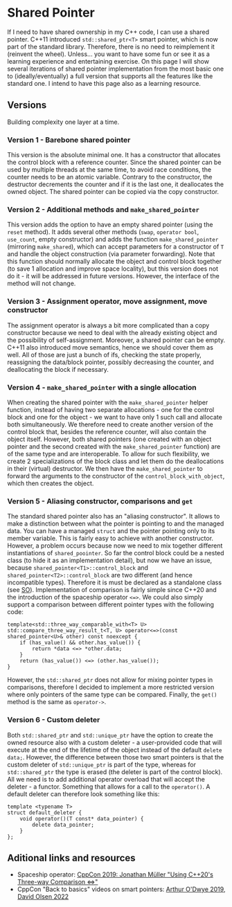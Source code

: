 
# Shared Pointer
If I need to have shared ownership in my C++ code, I can use a shared pointer. C++11 introduced `std::shared_ptr<T>` smart pointer, which is now part of the standard library. Therefore, there is no need to reimplement it (reinvent the wheel). Unless... you want to have some fun or see it as a learning experience and entertaining exercise. On this page I will show several iterations of shared pointer implementation from the most basic one to (ideally/eventually) a full version that supports all the features like the standard one. I intend to have this page also as a learning resource. 

## Versions
Building complexity one layer at a time.

### Version 1 - Barebone shared pointer
This version is the absolute minimal one. It has a constructor that allocates the control block with a reference counter. Since the shared pointer can be used by multiple threads at the same time, to avoid race conditions, the counter needs to be an atomic variable. Contrary to the constructor, the destructor decrements the counter and if it is the last one, it deallocates the owned object. The shared pointer can be copied via the copy constructor.

### Version 2 - Additional methods and `make_shared_pointer`
This version adds the option to have an empty shared pointer (using the `reset` method). It adds several other methods (`swap`, `operator bool`, `use_count`, empty constructor) and adds the function `make_shared_pointer` (mirroring `make_shared`), which can accept parameters for a constructor of `T` and handle the object construction (via parameter forwarding). Note that this function should normally allocate the object and control block together (to save 1 allocation and improve space locality), but this version does not do it - it will be addressed in future versions. However, the interface of the method will not change.

### Version 3 - Assignment operator, move assignment, move constructor
The assignment operator is always a bit more complicated than a copy constructor because we need to deal with the already existing object and the possibility of self-assignment. Moreover, a shared pointer can be empty. C++11 also introduced move semantics, hence we should cover them as well. All of those are just a bunch of ifs, checking the state properly, reassigning the data/block pointer, possibly decreasing the counter, and deallocating the block if necessary.

### Version 4 - `make_shared_pointer` with a single allocation
When creating the shared pointer with the `make_shared_pointer` helper function, instead of having two separate allocations - one for the control block and one for the object - we want to have only 1 such call and allocate both simultaneously. We therefore need to create another version of the control block that, besides the reference counter, will also contain the object itself. However, both shared pointers (one created with an object pointer and the second created with the `make_shared_pointer` function) are of the same type and are interoperable. To allow for such flexibility, we create 2 specializations of the block class and let them do the deallocations in their (virtual) destructor. We then have the `make_shared_pointer` to forward the arguments to the constructor of the `control_block_with_object`, which then creates the object.

### Version 5 - Aliasing constructor, comparisons and `get`
The standard shared pointer also has an "aliasing constructor". It allows to make a distinction between what the pointer is pointing to and the managed data. You can have a managed `struct` and the pointer pointing only to its member variable. This is fairly easy to achieve with another constructor. However, a problem occurs because now we need to mix together different instantiations of `shared_poointer`. So far the control block could be a nested class (to hide it as an implementation detail), but now we have an issue, because `shared_pointer<T1>::control_block` and `shared_pointer<T2>::control_block` are two different (and hence incompatible types). Therefore it is must be declared as a standalone class (see [SO](https://stackoverflow.com/questions/77342783/nested-class-of-a-template-class-interoperability-and-visibility/77343089#77343089)).
Implementation of comparison is fairly simple since C++20 and the introduction of the spaceship operator `<=>`. We could also simply support a comparison between different pointer types with the following code:

    template<std::three_way_comparable_with<T> U>
    std::compare_three_way_result_t<T, U> operator<=>(const shared_pointer<U>& other) const noexcept {
        if (has_value() && other.has_value()) {
            return *data <=> *other.data;
        }
        return (has_value()) <=> (other.has_value());
    }

However, the `std::shared_ptr` does not allow for mixing pointer types in comparisons, therefore I decided to implement a more restricted version where only pointers of the same type can be compared. Finally, the `get()` method is the same as `operator->`.

### Version 6 - Custom deleter
Both `std::shared_ptr`  and `std::unique_ptr` have the option to create the owned resource also with a custom deleter - a user-provided code that will execute at the end of the lifetime of the object instead of the default `delete data;`. However, the difference between those two smart pointers is that the custom deleter of `std::unique_ptr` is part of the type, whereas for `std::shared_ptr` the type is erased (the deleter is part of the control block). All we need is to add additional operator overload that will accept the deleter - a functor. Something that allows for a call to the `operator()`. A default deleter can therefore look something like this:

    template <typename T>
    struct default_deleter {
        void operator()(T const* data_pointer) {
            delete data_pointer;
        }
    };

## Aditional links and resources
 - Spaceship operator: [CppCon 2019: Jonathan Müller "Using C++20's Three-way Comparison <=>"](https://www.youtube.com/watch?v=8jNXy3K2Wpk)
 - CppCon "Back to basics" videos on smart pointers: [Arthur O'Dwye 2019](https://www.youtube.com/watch?v=xGDLkt-jBJ4), [David Olsen 2022](https://www.youtube.com/watch?v=YokY6HzLkXs)
 